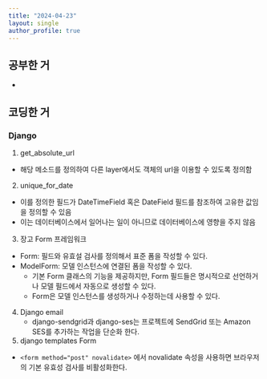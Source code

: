 ```yaml
---
title: "2024-04-23" 
layout: single
author_profile: true
---
```


## 공부한 거
-

## 코딩한 거

### Django

1. get_absolute_url
  - 해당 메소드를 정의하여 다른 layer에서도 객체의 url을 이용할 수 있도록 정의함
2. unique_for_date
  - 이를 정의한 필드가 DateTimeField 혹은 DateField 필드를 참조하여 고유한 값임을 정의할 수 있음
  - 이는 데이터베이스에서 일어나는 일이 아니므로 데이터베이스에 영향을 주지 않음
3. 장고 Form 프레임워크
  - Form: 필드와 유효설 검사를 정의해서 표준 폼을 작성할 수 있다.
  - ModelForm: 모델 인스턴스에 연결된 폼을 작성할 수 있다. 
    - 기본 Form 클래스의 기능을 제공하지만, Form 필드들은 명시적으로 선언하거나 모델 필드에서 자동으로 생성할 수 있다.
    - Form은 모델 인스턴스를 생성하거나 수정하는데 사용할 수 있다.
4. Django email
   - django-sendgrid과 django-ses는 프로젝트에 SendGrid 또는 Amazon SES를 추가하는 작업을 단순화 한다. 
5. django templates Form
  - `<form method="post" novalidate>` 에서 novalidate 속성을 사용하면 브라우저의 기본 유효성 검사를 비활성화한다.